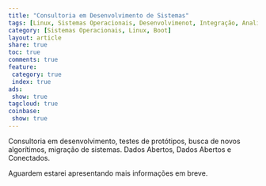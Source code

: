 ```yaml
---
title: "Consultoria em Desenvolvimento de Sistemas" 
tags: [Linux, Sistemas Operacionais, Desenvolvimenot, Integração, Analise, Codificação, Automação, C, C++, Java, R, Julia, AVR, ARM, MCU, EAD, BigData, JBoss, RichFaces, Dados Abertos, Dados Conectados]
category: [Sistemas Operacionais, Linux, Boot]
layout: article
share: true
toc: true
comments: true
feature:
 category: true
 index: true
ads: 
 show: true
tagcloud: true
coinbase:
 show: true
---
```

Consultoria em desenvolvimento, testes de protótipos, busca de novos algorítimos, migração de sistemas. Dados Abertos, Dados Abertos e Conectados.

<!--more-->

Aguardem estarei apresentando mais informações em breve.

